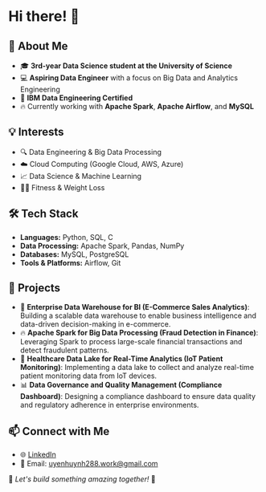 # Hi there! 👋

## 🚀 About Me
- 🎓 **3rd-year Data Science student at the University of Science**
- 💻 **Aspiring Data Engineer** with a focus on Big Data and Analytics Engineering
- 📜 **IBM Data Engineering Certified**
- 🔥 Currently working with **Apache Spark**, **Apache Airflow**, and **MySQL**

## 💡 Interests
- 🔍 Data Engineering & Big Data Processing
- ☁️ Cloud Computing (Google Cloud, AWS, Azure)
- 📈 Data Science & Machine Learning
- 🏋️‍♂️ Fitness & Weight Loss

## 🛠️ Tech Stack
- **Languages:** Python, SQL, C
- **Data Processing:** Apache Spark, Pandas, NumPy
- **Databases:** MySQL, PostgreSQL
- **Tools & Platforms:** Airflow, Git

## 📌 Projects
- 🏢 **Enterprise Data Warehouse for BI (E-Commerce Sales Analytics)**: Building a scalable data warehouse to enable business intelligence and data-driven decision-making in e-commerce.
- 🔥 **Apache Spark for Big Data Processing (Fraud Detection in Finance)**: Leveraging Spark to process large-scale financial transactions and detect fraudulent patterns.
- 🏥 **Healthcare Data Lake for Real-Time Analytics (IoT Patient Monitoring)**: Implementing a data lake to collect and analyze real-time patient monitoring data from IoT devices.
- 📊 **Data Governance and Quality Management (Compliance Dashboard)**: Designing a compliance dashboard to ensure data quality and regulatory adherence in enterprise environments.

## 📫 Connect with Me
- 🌐 [LinkedIn](https://github.com/uyen-huynh2808/uyen-huynh2808/blob/main/linkedin.com/in/uyen-huynh-19674029a)
- 📧 Email: uyenhuynh288.work@gmail.com

🌟 _Let's build something amazing together!_ 🚀
